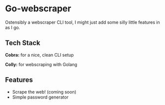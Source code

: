 
# Go-webscraper

Ostensibly a webscraper CLI tool, I might just add some silly little features in as I go.




## Tech Stack

**Cobra:** for a nice, clean CLI setup

**Colly:** for webscraping with Golang


## Features

- Scrape the web! (coming soon)
- Simple password generator

